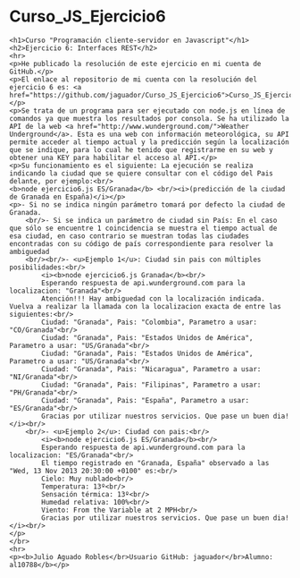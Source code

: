 Curso_JS_Ejercicio6
===================
	<h1>Curso "Programación cliente-servidor en Javascript"</h1>
	<h2>Ejercicio 6: Interfaces REST</h2>
	<hr>
	<p>He publicado la resolución de este ejercicio en mi cuenta de GitHub.</p>
	<p>El enlace al repositorio de mi cuenta con la resolución del ejercicio 6 es: <a href="https://github.com/jaguador/Curso_JS_Ejercicio6">Curso_JS_Ejercicio6</a>. </p>
	<p>Se trata de un programa para ser ejecutado con node.js en línea de comandos ya que muestra los resultados por consola. Se ha utilizado la API de la web <a href="http://www.wunderground.com/">Weather Underground</a>. Esta es una web con información meteorológica, su API permite acceder al tiempo actual y la predicción según la localización que se indique, para lo cual he tenido que registrarme en su web y obtener una KEY para habilitar el acceso al API.</p>
	<p>Su funcionamiento es el siguiente: La ejecución se realiza indicando la ciudad que se quiere consultar con el código del Pais delante, por ejemplo:<br/>
	<b>node ejercicio6.js ES/Granada</b> <br/><i>(predicción de la ciudad de Granada en España)</i></p>	
	<p>- Si no se indica ningún parámetro tomará por defecto la ciudad de Granada.
		<br/>- Si se indica un parámetro de ciudad sin País: En el caso que sólo se encuentre 1 coincidencia se muestra el tiempo actual de esa ciudad, en caso contrario se muestran todas las ciudades encontradas con su código de país correspondiente para resolver la ambiguedad
		<br/><br/>- <u>Ejemplo 1</u>: Ciudad sin pais con múltiples posibilidades:<br/>
			<i><b>node ejercicio6.js Granada</b><br/>
			Esperando respuesta de api.wunderground.com para la localizacion: "Granada"<br/>
			Atención!!! Hay ambiguedad con la localización indicada. Vuelva a realizar la llamada con la localizacion exacta de entre las siguientes:<br/>
			Ciudad: "Granada", Pais: "Colombia", Parametro a usar: "CO/Granada"<br/>
			Ciudad: "Granada", Pais: "Estados Unidos de América", Parametro a usar: "US/Granada"<br/>
			Ciudad: "Granada", Pais: "Estados Unidos de América", Parametro a usar: "US/Granada"<br/>
			Ciudad: "Granada", Pais: "Nicaragua", Parametro a usar: "NI/Granada"<br/>
			Ciudad: "Granada", Pais: "Filipinas", Parametro a usar: "PH/Granada"<br/>
			Ciudad: "Granada", Pais: "España", Parametro a usar: "ES/Granada"<br/>
			Gracias por utilizar nuestros servicios. Que pase un buen dia!	</i><br/>
		<br/>- <u>Ejemplo 2</u>: Ciudad con pais:<br/>
			<i><b>node ejercicio6.js ES/Granada</b><br/>
			Esperando respuesta de api.wunderground.com para la localizacion: "ES/Granada"<br/>
			El tiempo registrado en "Granada, España" observado a las "Wed, 13 Nov 2013 20:30:00 +0100" es:<br/>
			Cielo: Muy nublado<br/>
			Temperatura: 13º<br/>
			Sensación térmica: 13º<br/>
			Humedad relativa: 100%<br/>
			Viento: From the Variable at 2 MPH<br/>
			Gracias por utilizar nuestros servicios. Que pase un buen dia!</i><br/>		
	</p>
	</br>
	<hr>
	<p><b>Julio Aguado Robles</br>Usuario GitHub: jaguador</br>Alumno: al10788</b></p>
